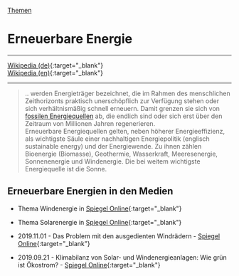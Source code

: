 [Themen](../themen.html)   

# Erneuerbare Energie

---

[Wikipedia (de)](https://de.wikipedia.org/wiki/Erneuerbare_Energien){:target="_blank"}   
[Wikipedia (en)](https://en.wikipedia.org/wiki/Renewable_energy){:target="_blank"}   

---

> .. werden Energieträger bezeichnet, die im Rahmen des menschlichen Zeithorizonts praktisch unerschöpflich zur Verfügung stehen oder sich verhältnismäßig schnell erneuern. Damit grenzen sie sich von [fossilen Energiequellen](../thema/oel-kohle.gas.html) ab, die endlich sind oder sich erst über den Zeitraum von Millionen Jahren regenerieren.   
Erneuerbare Energiequellen gelten, neben höherer Energieeffizienz, als wichtigste Säule einer nachhaltigen Energiepolitik (englisch sustainable energy) und der Energiewende. Zu ihnen zählen Bioenergie (Biomasse), Geothermie, Wasserkraft, Meeresenergie, Sonnenenergie und Windenergie. Die bei weitem wichtigste Energiequelle ist die Sonne.   


## Erneuerbare Energien in den Medien
* Thema Windenergie in [Spiegel Online](https://www.spiegel.de/thema/windenergie/){:target="_blank"}   
* Thema Solarenergie in [Spiegel Online](https://www.spiegel.de/thema/solarenergie/){:target="_blank"}   

* 2019.11.01 - Das Problem mit den ausgedienten Windrädern - [Spiegel Online](https://www.spiegel.de/wissenschaft/technik/umweltbundesamt-deutschland-ist-auf-recycling-alter-windraeder-nicht-vorbereitet-a-1294496.html){:target="_blank"}   
* 2019.09.21 -  Klimabilanz von Solar- und Windenergieanlagen: Wie grün ist Ökostrom? - [Spiegel Online](https://www.spiegel.de/wissenschaft/technik/klima-ist-oekostrom-wirklich-emissionsfrei-a-1287064.html){:target="_blank"}   
